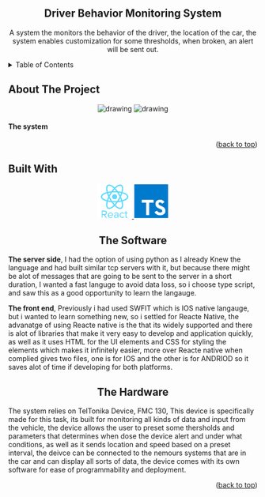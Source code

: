 
<br />
<div align="center">
  <h2 align="center">Driver Behavior Monitoring System</h2>

  <p align="center">
    A system the monitors the behavior of the driver, the location of the car, the system enables customization for some thresholds, when broken, an alert will be sent out. 
  </p>
</div>

<details>
  <summary>Table of Contents</summary>
  <ol>
    <li>
      <a href="#about-the-project">About The Project</a>
      <ul>
        <li><a href="#built-with">Built With</a></li>
    </li>
    <li><a href="#usage">Usage</a></li>
    <li><a href="#license">License</a></li>
    <li><a href="#contact">Contact</a></li>
  </ol>
</details>
        
## About The Project

<p align="center">
  <img src="https://github.com/404dn/Driver_Behavior_Monitoring./assets/109319994/d5d8ccde-25ad-496e-87cf-c41b3becc854" alt="drawing" width="300"/>
  <img src="https://github.com/404dn/Driver_Behavior_Monitoring./assets/109319994/1945bf47-146e-4728-adb1-b531798fdc8c" alt="drawing" width="300"/>
</p>

<h4>
  <p>
    The system
  </p>
</h4>


<p align="right">(<a href="#readme-top">back to top</a>)</p>


## Built With

<p align="center"> </a> <a href="https://reactjs.org/" target="_blank" rel="noreferrer"> <img src="https://raw.githubusercontent.com/devicons/devicon/master/icons/react/react-original-wordmark.svg" alt="react" width="70" height="70"/> </a> <a href="https://www.typescriptlang.org/" target="_blank" rel="noreferrer"> <img src="https://raw.githubusercontent.com/devicons/devicon/master/icons/typescript/typescript-original.svg" alt="typescript" width="70" height="70"/> </a> </p>

<h2 align="center"> The Software </h2>
<p><Strong>The server side</Strong>, I had the option of using python as I already Knew the language and had built similar tcp servers with it, but because there might be alot of messages that are going to be sent to the server in a short duration, I wanted a fast languge to avoid data loss, so i choose type script, and saw this as a good opportunity to learn the langauge.</p>

<p><Strong>The front end</Strong>, Previously i had used SWFIT which is IOS native langauge, but i wanted to learn something new, so i settled for Reacte Native, the advanatge of using Reacte native is the that its widely supported and there is alot of libraries that make it very easy to develop and application quickly, as well as it uses HTML for the UI elements and CSS for styling the elements which makes it infinitely easier, more over Reacte native when complied gives two files, one is for IOS and the other is for ANDRIOD so it saves alot of time if developing for both platforms.</p>

<h2 align="center"> The Hardware </h2>
<p>The system relies on TelTonika Device, FMC 130, This device is specifically made for this task, its built for monitoring all kinds of data and input from the vehicle, the device allows the user to preset some thersholds and parameters that determines when dose the device alert and under what conditions, as well as it sends location and speed based on a preset interval, the deivce can be connected to the nemours systems that are in the car and can display all sorts of data, the device comes with its own software for ease of programmability and deployment.</p>



<p align="right">(<a href="#readme-top">back to top</a>)</p>
